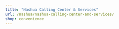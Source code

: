 ```yaml
---
title: "Nashua Calling Center & Services"
url: /nashua/nashua-calling-center-and-services/
shop: convenience
---
```

